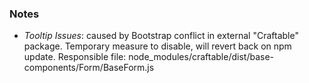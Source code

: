 ### Notes
 - *Tooltip Issues*: caused by Bootstrap conflict in external "Craftable" package. Temporary measure to disable, will revert back on npm update. Responsible file: node_modules/craftable/dist/base-components/Form/BaseForm.js